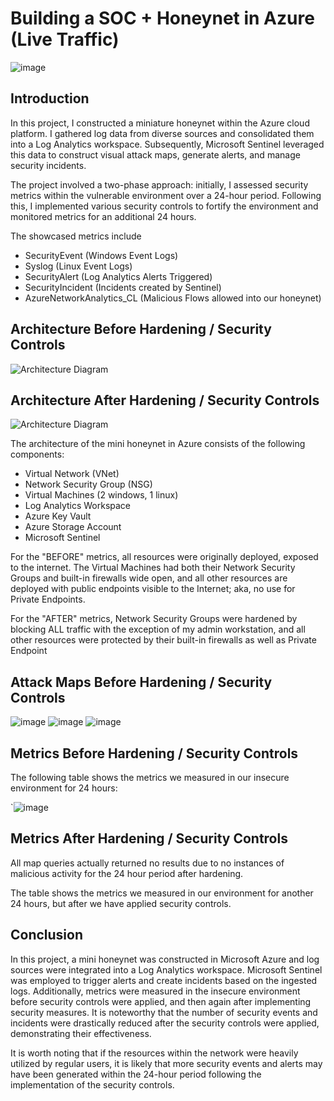 # Building a SOC + Honeynet in Azure (Live Traffic)
![image](https://github.com/Ultrainstinct1995/SandBox/assets/155921166/4e65b93a-a2e5-435a-a4fc-f4f27061591c)


## Introduction

In this project, I constructed a miniature honeynet within the Azure cloud platform. I gathered log data from diverse sources and consolidated them into a Log Analytics workspace. Subsequently, Microsoft Sentinel leveraged this data to construct visual attack maps, generate alerts, and manage security incidents.

The project involved a two-phase approach: initially, I assessed security metrics within the vulnerable environment over a 24-hour period. Following this, I implemented various security controls to fortify the environment and monitored metrics for an additional 24 hours.

The showcased metrics include

- SecurityEvent (Windows Event Logs)
- Syslog (Linux Event Logs)
- SecurityAlert (Log Analytics Alerts Triggered)
- SecurityIncident (Incidents created by Sentinel)
- AzureNetworkAnalytics_CL (Malicious Flows allowed into our honeynet)

## Architecture Before Hardening / Security Controls
![Architecture Diagram](https://i.imgur.com/aBDwnKb.jpg)

## Architecture After Hardening / Security Controls
![Architecture Diagram](https://i.imgur.com/YQNa9Pp.jpg)

The architecture of the mini honeynet in Azure consists of the following components:

- Virtual Network (VNet)
- Network Security Group (NSG)
- Virtual Machines (2 windows, 1 linux)
- Log Analytics Workspace
- Azure Key Vault
- Azure Storage Account
- Microsoft Sentinel

For the "BEFORE" metrics, all resources were originally deployed, exposed to the internet. The Virtual Machines had both their Network Security Groups and built-in firewalls wide open, and all other resources are deployed with public endpoints visible to the Internet; aka, no use for Private Endpoints.

For the "AFTER" metrics, Network Security Groups were hardened by blocking ALL traffic with the exception of my admin workstation, and all other resources were protected by their built-in firewalls as well as Private Endpoint

## Attack Maps Before Hardening / Security Controls
![image](https://github.com/Ultrainstinct1995/SandBox/assets/155921166/ba5fe134-41fb-4168-9a38-9a15a0e513bc)
![image](https://github.com/Ultrainstinct1995/SandBox/assets/155921166/48a4cc5a-7aa3-45b6-9273-10dc87be9721)
![image](https://github.com/Ultrainstinct1995/SandBox/assets/155921166/abfbee28-6fc2-44d5-a72e-ec96107878b6)


## Metrics Before Hardening / Security Controls

The following table shows the metrics we measured in our insecure environment for 24 hours:

`![image](https://github.com/Ultrainstinct1995/SandBox/assets/155921166/b33df8d8-378d-442b-bf97-19f3c16fd459)

## Metrics After Hardening / Security Controls
All map queries actually returned no results due to no instances of malicious activity for the 24 hour period after hardening.

The table shows the metrics we measured in our environment for another 24 hours, but after we have applied security controls.


## Conclusion

In this project, a mini honeynet was constructed in Microsoft Azure and log sources were integrated into a Log Analytics workspace. Microsoft Sentinel was employed to trigger alerts and create incidents based on the ingested logs. Additionally, metrics were measured in the insecure environment before security controls were applied, and then again after implementing security measures. It is noteworthy that the number of security events and incidents were drastically reduced after the security controls were applied, demonstrating their effectiveness.

It is worth noting that if the resources within the network were heavily utilized by regular users, it is likely that more security events and alerts may have been generated within the 24-hour period following the implementation of the security controls.
